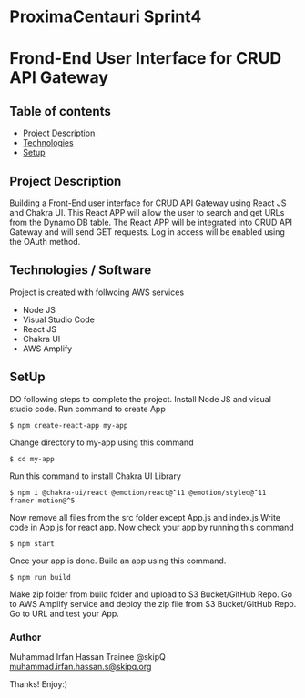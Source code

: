 # ProximaCentauri Sprint4
# Frond-End User Interface for CRUD API Gateway

## Table of contents
* [Project Description](#Project-Description)
* [Technologies](#technologies)
* [Setup](#setup)


## Project Description
Building a Front-End user interface for CRUD API Gateway using React JS and Chakra UI. This React APP will allow the user to search and get URLs from the Dynamo DB table. The React APP will be integrated into CRUD API Gateway and will send GET requests. Log in access will be enabled using the OAuth method. 

## Technologies / Software
Project is created with follwoing AWS services
* Node JS 
* Visual Studio Code 
* React JS 
* Chakra UI 
* AWS Amplify


## SetUp
DO following steps to complete the project. 
Install Node JS and visual studio code.
Run command to create App
```
$ npm create-react-app my-app
```
Change directory to my-app using this command
```
$ cd my-app
```
Run this command to install Chakra UI Library
```
$ npm i @chakra-ui/react @emotion/react@^11 @emotion/styled@^11 framer-motion@^5
```	
Now remove all files from the src folder except App.js and index.js
Write code in App.js for react app. 
Now check your app by running this command
```
$ npm start
```
Once your app is done. Build an app using this command. 
```
$ npm run build
```
Make zip folder from build folder and upload to S3 Bucket/GitHub Repo. 
Go to AWS Amplify service and deploy the zip file from S3 Bucket/GitHub Repo.
Go to URL and test your App.
  
### Author
Muhammad Irfan Hassan Trainee @skipQ  muhammad.irfan.hassan.s@skipq.org

Thanks! Enjoy:)
